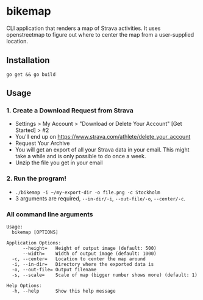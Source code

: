 # bikemap
CLI application that renders a map of Strava activities. It uses openstreetmap to figure out where to center the map from a user-supplied location.

## Installation
`go get && go build`

## Usage
### 1. Create a Download Request from Strava
* Settings > My Account > "Download or Delete Your Account" [Get Started] > #2
* You'll end up on https://www.strava.com/athlete/delete_your_account
* Request Your Archive
* You will get an export of all your Strava data in your email. This might take a while and is only possible to do once a week.
* Unzip the file you get in your email
### 2. Run the program!
* `./bikemap -i ~/my-export-dir -o file.png -c Stockholm`
* 3 arguments are required, `--in-dir/-i`, `--out-file/-o`, `--center/-c`.

### All command line arguments
```$ ./bikemap -h
Usage:
  bikemap [OPTIONS]

Application Options:
      --height=   Height of output image (default: 500)
      --width=    Width of output image (default: 1000)
  -c, --center=   Location to center the map around
  -i, --in-dir=   Directory where the exported data is
  -o, --out-file= Output filename
  -s, --scale=    Scale of map (bigger number shows more) (default: 1)

Help Options:
  -h, --help      Show this help message


